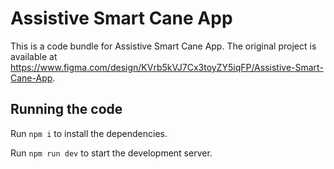
  # Assistive Smart Cane App

  This is a code bundle for Assistive Smart Cane App. The original project is available at https://www.figma.com/design/KVrb5kVJ7Cx3toyZY5iqFP/Assistive-Smart-Cane-App.

  ## Running the code

  Run `npm i` to install the dependencies.

  Run `npm run dev` to start the development server.
  